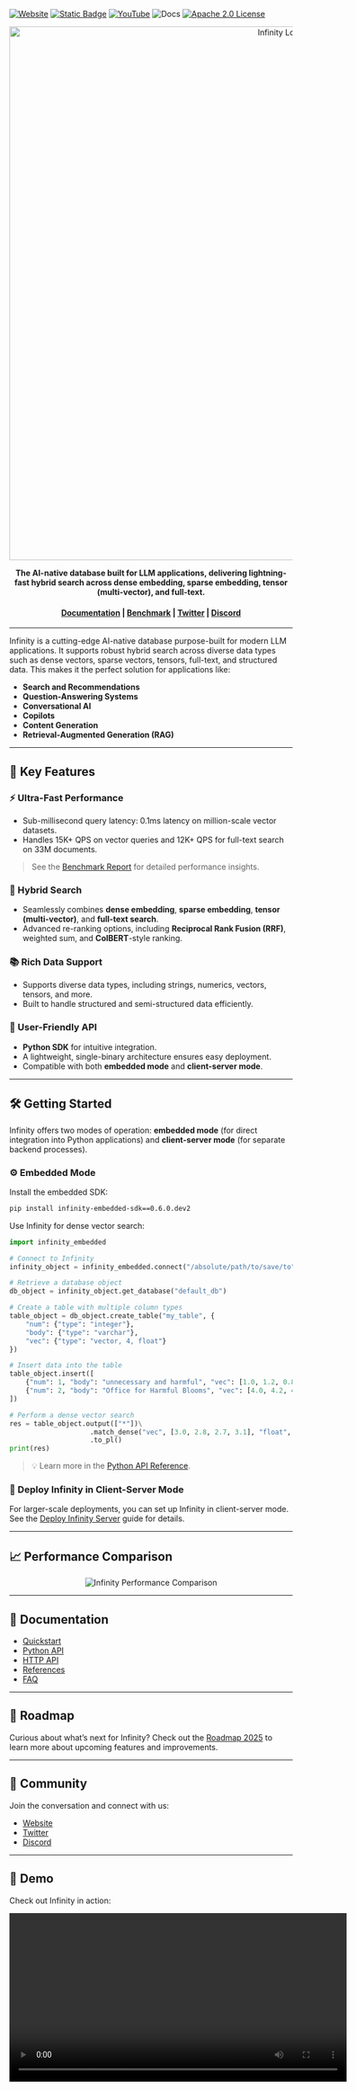 [![Website](https://img.shields.io/website?up_message=AVAILABLE&down_message=DOWN&url=https%3A%2F%2Fclickhouse.com&style=for-the-badge)](https://infinities.pro)
[![Static Badge](https://img.shields.io/badge/Twitter)](https://x.com/infinities_pro)
[![YouTube](https://img.shields.io/badge/Youtube)](https://www.youtube.com/@infinities-pro)
![Docs](https://img.shields.io/badge/Docs)
[![Apache 2.0 License](https://img.shields.io/badge/license-Apache%202.0-blueviolet?style=for-the-badge)](https://www.apache.org/licenses/LICENSE-2.0)


<div align="center">
  <img width="950" src="assets/logo2.jpg" alt="Infinity Logo"/>
</div>

<p align="center">
  <b>The AI-native database built for LLM applications, delivering lightning-fast hybrid search across dense embedding, sparse embedding, tensor (multi-vector), and full-text.</b>
</p>

<h4 align="center">
  <a href="https://docs.infinities.pro">Documentation</a> |
  <a href="https://docs.infinities.pro/benchmark">Benchmark</a> |
  <a href="https://x.com/infinities_pro">Twitter</a> |
  <a href="https://discord.gg/jEfRUwEYEV">Discord</a>
</h4>

---

Infinity is a cutting-edge AI-native database purpose-built for modern LLM applications. It supports robust hybrid search across diverse data types such as dense vectors, sparse vectors, tensors, full-text, and structured data. This makes it the perfect solution for applications like:

- **Search and Recommendations**
- **Question-Answering Systems**
- **Conversational AI**
- **Copilots**
- **Content Generation**
- **Retrieval-Augmented Generation (RAG)**

---

## 🚀 Key Features

### ⚡ Ultra-Fast Performance
- Sub-millisecond query latency: 0.1ms latency on million-scale vector datasets.
- Handles 15K+ QPS on vector queries and 12K+ QPS for full-text search on 33M documents.

> See the [Benchmark Report](https://docs.infinities.pro/benchmark) for detailed performance insights.

### 🔎 Hybrid Search
- Seamlessly combines **dense embedding**, **sparse embedding**, **tensor (multi-vector)**, and **full-text search**.
- Advanced re-ranking options, including **Reciprocal Rank Fusion (RRF)**, weighted sum, and **ColBERT**-style ranking.

### 📚 Rich Data Support
- Supports diverse data types, including strings, numerics, vectors, tensors, and more.
- Built to handle structured and semi-structured data efficiently.

### 🎯 User-Friendly API
- **Python SDK** for intuitive integration.
- A lightweight, single-binary architecture ensures easy deployment.
- Compatible with both **embedded mode** and **client-server mode**.

---

## 🛠 Getting Started

Infinity offers two modes of operation: **embedded mode** (for direct integration into Python applications) and **client-server mode** (for separate backend processes).

### ⚙ Embedded Mode

Install the embedded SDK:
```bash
pip install infinity-embedded-sdk==0.6.0.dev2
```

Use Infinity for dense vector search:
```python
import infinity_embedded

# Connect to Infinity
infinity_object = infinity_embedded.connect("/absolute/path/to/save/to")

# Retrieve a database object
db_object = infinity_object.get_database("default_db")

# Create a table with multiple column types
table_object = db_object.create_table("my_table", {
    "num": {"type": "integer"},
    "body": {"type": "varchar"},
    "vec": {"type": "vector, 4, float"}
})

# Insert data into the table
table_object.insert([
    {"num": 1, "body": "unnecessary and harmful", "vec": [1.0, 1.2, 0.8, 0.9]},
    {"num": 2, "body": "Office for Harmful Blooms", "vec": [4.0, 4.2, 4.3, 4.5]}
])

# Perform a dense vector search
res = table_object.output(["*"])\
                    .match_dense("vec", [3.0, 2.8, 2.7, 3.1], "float", "ip", 2)\
                    .to_pl()
print(res)
```

> 💡 Learn more in the [Python API Reference](https://docs.infinities.pro/pysdk_api_reference).

### 🔧 Deploy Infinity in Client-Server Mode

For larger-scale deployments, you can set up Infinity in client-server mode. See the [Deploy Infinity Server](https://docs.infinities.pro/deploy_infinity_server) guide for details.

---

## 📈 Performance Comparison

<div align="center">
  <img src="/mnt/data/Screenshot 2025-02-01 at 10.29.02.png" alt="Infinity Performance Comparison">
</div>

---

## 📜 Documentation

- [Quickstart](https://docs.infinities.pro/)
- [Python API](https://docs.infinities.pro/pysdk_api_reference)
- [HTTP API](https://docs.infinities.pro/http_api_reference)
- [References](https://docs.infinities.pro/references)
- [FAQ](https://docs.infinities.pro/FAQ)

---

## 🌟 Roadmap

Curious about what’s next for Infinity? Check out the [Roadmap 2025](https://infinities.pro/roadmap) to learn more about upcoming features and improvements.

---

## 🙌 Community

Join the conversation and connect with us:

- [Website](https://infinities.pro/)
- [Twitter](https://x.com/infinities_pro)
- [Discord](https://discord.gg/jEfRUwEYEV)

---

## 🎥 Demo

Check out Infinity in action:

<div align="center">
  <video width="600" controls>
    <source src="assets/video.mov" type="video/mp4">
    Your browser does not support the video tag.
  </video>
</div>
